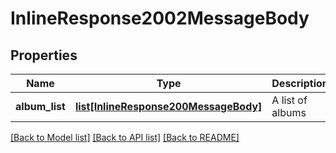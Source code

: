 # InlineResponse2002MessageBody

## Properties
Name | Type | Description | Notes
------------ | ------------- | ------------- | -------------
**album_list** | [**list[InlineResponse200MessageBody]**](InlineResponse200MessageBody.md) | A list of albums | [optional] 

[[Back to Model list]](../README.md#documentation-for-models) [[Back to API list]](../README.md#documentation-for-api-endpoints) [[Back to README]](../README.md)


